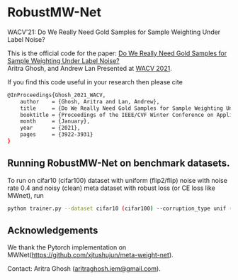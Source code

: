 # RobustMW-Net
WACV'21: Do We Really Need Gold Samples for Sample Weighting Under Label Noise?

This is the official code for the paper:
[Do We Really Need Gold Samples for Sample Weighting Under Label Noise?](https://openaccess.thecvf.com/content/WACV2021/papers/Ghosh_Do_We_Really_Need_Gold_Samples_for_Sample_Weighting_Under_WACV_2021_paper.pdf)  
Aritra Ghosh, and Andrew Lan
Presented at [WACV 2021](http://wacv2021.thecvf.com/home).  

If you find this code useful in your research then please cite  
```bash
@InProceedings{Ghosh_2021_WACV,
    author    = {Ghosh, Aritra and Lan, Andrew},
    title     = {Do We Really Need Gold Samples for Sample Weighting Under Label Noise?},
    booktitle = {Proceedings of the IEEE/CVF Winter Conference on Applications of Computer Vision (WACV)},
    month     = {January},
    year      = {2021},
    pages     = {3922-3931}
}
``` 


## Running RobustMW-Net on benchmark datasets.
To run on cifar10 (cifar100) dataset with uniform (flip2/flip) noise with noise rate 0.4 and noisy (clean) meta dataset with robust loss (or CE loss like MWnet), run
```bash
python trainer.py --dataset cifar10 (cifar100) --corruption_type unif (flip2/flip) --corruption_prob 0.4 --noisy 1 (0) --meta_loss mae (cross)
```


## Acknowledgements
We thank the Pytorch implementation on MWNet(https://github.com/xjtushujun/meta-weight-net).


Contact: Aritra Ghosh (aritraghosh.iem@gmail.com).




